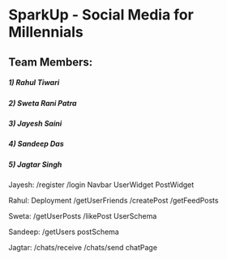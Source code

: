 # SparkUp -  Social Media for Millennials
## Team Members: 
##### 1) Rahul Tiwari
##### 2) Sweta Rani Patra
##### 3) Jayesh Saini
##### 4) Sandeep Das
##### 5) Jagtar Singh

Jayesh:
/register
/login
Navbar
UserWidget
PostWidget

Rahul:
Deployment
/getUserFriends
/createPost
/getFeedPosts

Sweta:
/getUserPosts
/likePost
UserSchema

Sandeep:
/getUsers
postSchema

Jagtar:
/chats/receive
/chats/send
chatPage
